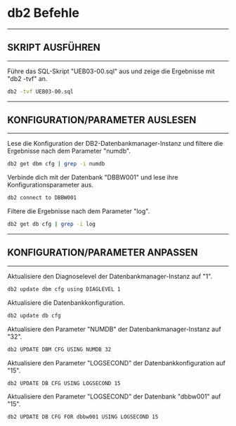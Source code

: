 # db2 Befehle

------------------------------------------------
## SKRIPT AUSFÜHREN
------------------------------------------------

Führe das SQL-Skript "UEB03-00.sql" aus und zeige die Ergebnisse mit "db2 -tvf" an.

``` bash
db2 -tvf UEB03-00.sql
```

------------------------------------------------
## KONFIGURATION/PARAMETER AUSLESEN
------------------------------------------------

Lese die Konfiguration der DB2-Datenbankmanager-Instanz und filtere die Ergebnisse nach dem Parameter "numdb".

``` bash
db2 get dbm cfg | grep -i numdb
```

Verbinde dich mit der Datenbank "DBBW001" und lese ihre Konfigurationsparameter aus.

``` bash
db2 connect to DBBW001
```

Filtere die Ergebnisse nach dem Parameter "log".

``` bash
db2 get db cfg | grep -i log
```

------------------------------------------------
## KONFIGURATION/PARAMETER ANPASSEN
------------------------------------------------

Aktualisiere den Diagnoselevel der Datenbankmanager-Instanz auf "1".

``` bash
db2 update dbm cfg using DIAGLEVEL 1
```

Aktualisiere die Datenbankkonfiguration.

``` bash
db2 update db cfg
```

Aktualisiere den Parameter "NUMDB" der Datenbankmanager-Instanz auf "32".

``` bash
db2 UPDATE DBM CFG USING NUMDB 32
```

Aktualisiere den Parameter "LOGSECOND" der Datenbankkonfiguration auf "15".

``` bash
db2 UPDATE DB CFG USING LOGSECOND 15
```

Aktualisiere den Parameter "LOGSECOND" der Datenbank "dbbw001" auf "15".

``` bash
db2 UPDATE DB CFG FOR dbbw001 USING LOGSECOND 15
```
